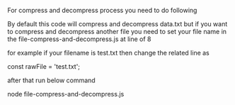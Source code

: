 For compress and decompress process you need to do following

By default this code will compress and decompress data.txt but if you want to compress and decompress another file you need to set your file name in the file-compress-and-decompress.js at line of 8 

for example if your filename is test.txt then change the related line as 

const rawFile = 'test.txt';

after that run below command

node file-compress-and-decompress.js
